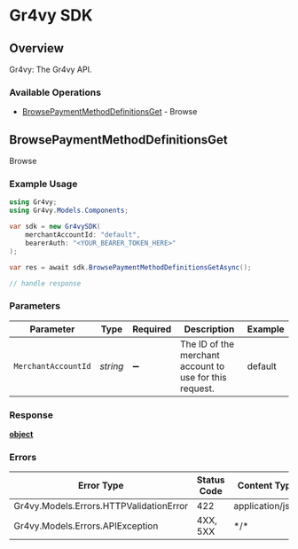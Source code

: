 # Gr4vy SDK

## Overview

Gr4vy: The Gr4vy API.

### Available Operations

* [BrowsePaymentMethodDefinitionsGet](#browsepaymentmethoddefinitionsget) - Browse

## BrowsePaymentMethodDefinitionsGet

Browse

### Example Usage

<!-- UsageSnippet language="csharp" operationID="browse_payment_method_definitions_get" method="get" path="/payment-method-definitions" -->
```csharp
using Gr4vy;
using Gr4vy.Models.Components;

var sdk = new Gr4vySDK(
    merchantAccountId: "default",
    bearerAuth: "<YOUR_BEARER_TOKEN_HERE>"
);

var res = await sdk.BrowsePaymentMethodDefinitionsGetAsync();

// handle response
```

### Parameters

| Parameter                                               | Type                                                    | Required                                                | Description                                             | Example                                                 |
| ------------------------------------------------------- | ------------------------------------------------------- | ------------------------------------------------------- | ------------------------------------------------------- | ------------------------------------------------------- |
| `MerchantAccountId`                                     | *string*                                                | :heavy_minus_sign:                                      | The ID of the merchant account to use for this request. | default                                                 |

### Response

**[object](../../Models/.md)**

### Errors

| Error Type                              | Status Code                             | Content Type                            |
| --------------------------------------- | --------------------------------------- | --------------------------------------- |
| Gr4vy.Models.Errors.HTTPValidationError | 422                                     | application/json                        |
| Gr4vy.Models.Errors.APIException        | 4XX, 5XX                                | \*/\*                                   |